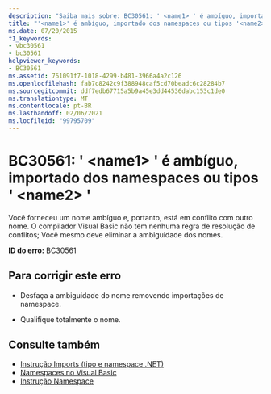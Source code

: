```yaml
---
description: "Saiba mais sobre: BC30561: ' <name1> ' é ambíguo, importado dos namespaces ou tipos '<name2>"
title: "'<name1>' é ambíguo, importado dos namespaces ou tipos '<name2>'"
ms.date: 07/20/2015
f1_keywords:
- vbc30561
- bc30561
helpviewer_keywords:
- BC30561
ms.assetid: 761091f7-1018-4299-b481-3966a4a2c126
ms.openlocfilehash: fab7c8242c9f388948caf5cd70beadc6c28284b7
ms.sourcegitcommit: ddf7edb67715a5b9a45e3dd44536dabc153c1de0
ms.translationtype: MT
ms.contentlocale: pt-BR
ms.lasthandoff: 02/06/2021
ms.locfileid: "99795709"
---
```

# <a name="bc30561-name1-is-ambiguous-imported-from-the-namespaces-or-types-name2"></a>BC30561: ' \<name1> ' é ambíguo, importado dos namespaces ou tipos ' \<name2> '

Você forneceu um nome ambíguo e, portanto, está em conflito com outro nome. O compilador Visual Basic não tem nenhuma regra de resolução de conflitos; Você mesmo deve eliminar a ambiguidade dos nomes.

 **ID do erro:** BC30561

## <a name="to-correct-this-error"></a>Para corrigir este erro

- Desfaça a ambiguidade do nome removendo importações de namespace.

- Qualifique totalmente o nome.

## <a name="see-also"></a>Consulte também

- [Instrução Imports (tipo e namespace .NET)](../statements/imports-statement-net-namespace-and-type.md)
- [Namespaces no Visual Basic](../../programming-guide/program-structure/namespaces.md)
- [Instrução Namespace](../statements/namespace-statement.md)
